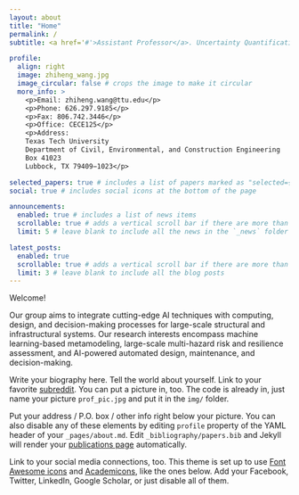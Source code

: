 ```yaml
---
layout: about
title: "Home"
permalink: /
subtitle: <a href='#'>Assistant Professor</a>. Uncertainty Quantification | Scientific ML

profile:
  align: right
  image: zhiheng_wang.jpg
  image_circular: false # crops the image to make it circular
  more_info: >
    <p>Email: zhiheng.wang@ttu.edu</p>  
    <p>Phone: 626.297.9185</p>
    <p>Fax: 806.742.3446</p>
    <p>Office: CECE125</p>
    <p>Address: 
    Texas Tech University
    Department of Civil, Environmental, and Construction Engineering
    Box 41023
    Lubbock, TX 79409−1023</p>

selected_papers: true # includes a list of papers marked as "selected={true}"
social: true # includes social icons at the bottom of the page

announcements:
  enabled: true # includes a list of news items
  scrollable: true # adds a vertical scroll bar if there are more than 3 news items
  limit: 5 # leave blank to include all the news in the `_news` folder

latest_posts:
  enabled: true
  scrollable: true # adds a vertical scroll bar if there are more than 3 new posts items
  limit: 3 # leave blank to include all the blog posts
---
```


Welcome!

Our group aims to integrate cutting-edge AI techniques with computing, design, and decision-making processes for large-scale structural and infrastructural systems. Our research interests encompass machine learning-based metamodeling, large-scale multi-hazard risk and resilience assessment, and AI-powered automated design, maintenance, and decision-making.

Write your biography here. Tell the world about yourself. Link to your favorite [subreddit](http://reddit.com). You can put a picture in, too. The code is already in, just name your picture `prof_pic.jpg` and put it in the `img/` folder.

Put your address / P.O. box / other info right below your picture. You can also disable any of these elements by editing `profile` property of the YAML header of your `_pages/about.md`. Edit `_bibliography/papers.bib` and Jekyll will render your [publications page](/al-folio/publications/) automatically.

Link to your social media connections, too. This theme is set up to use [Font Awesome icons](https://fontawesome.com/) and [Academicons](https://jpswalsh.github.io/academicons/), like the ones below. Add your Facebook, Twitter, LinkedIn, Google Scholar, or just disable all of them.
